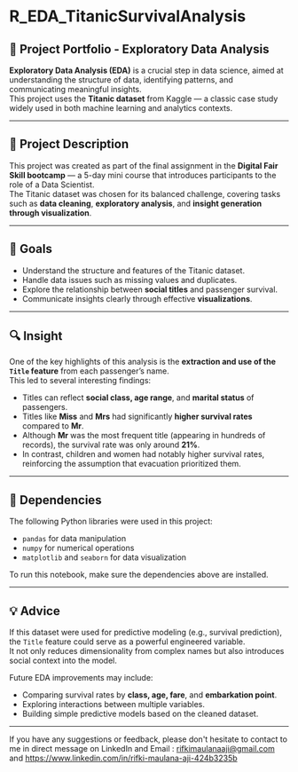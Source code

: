 # R_EDA_TitanicSurvivalAnalysis

## 📘 Project Portfolio - Exploratory Data Analysis

**Exploratory Data Analysis (EDA)** is a crucial step in data science, aimed at understanding the structure of data, identifying patterns, and communicating meaningful insights.  
This project uses the **Titanic dataset** from Kaggle — a classic case study widely used in both machine learning and analytics contexts.

---

## 📖 Project Description

This project was created as part of the final assignment in the **Digital Fair Skill bootcamp** — a 5-day mini course that introduces participants to the role of a Data Scientist.  
The Titanic dataset was chosen for its balanced challenge, covering tasks such as **data cleaning**, **exploratory analysis**, and **insight generation through visualization**.

---

## 🎯 Goals

- Understand the structure and features of the Titanic dataset.
- Handle data issues such as missing values and duplicates.
- Explore the relationship between **social titles** and passenger survival.
- Communicate insights clearly through effective **visualizations**.

---

## 🔍 Insight

One of the key highlights of this analysis is the **extraction and use of the `Title` feature** from each passenger’s name.  
This led to several interesting findings:

- Titles can reflect **social class, age range**, and **marital status** of passengers.
- Titles like **Miss** and **Mrs** had significantly **higher survival rates** compared to **Mr**.
- Although **Mr** was the most frequent title (appearing in hundreds of records), the survival rate was only around **21%**.
- In contrast, children and women had notably higher survival rates, reinforcing the assumption that evacuation prioritized them.

---

## 🧩 Dependencies

The following Python libraries were used in this project:

- `pandas` for data manipulation
- `numpy` for numerical operations
- `matplotlib` and `seaborn` for data visualization

To run this notebook, make sure the dependencies above are installed.

---

## 💡 Advice

If this dataset were used for predictive modeling (e.g., survival prediction), the `Title` feature could serve as a powerful engineered variable.  
It not only reduces dimensionality from complex names but also introduces social context into the model.  

Future EDA improvements may include:
- Comparing survival rates by **class, age, fare**, and **embarkation point**.
- Exploring interactions between multiple variables.
- Building simple predictive models based on the cleaned dataset.

---

If you have any suggestions or feedback, please don't hesitate to contact to me in direct message on LinkedIn and Email : rifkimaulanaaji@gmail.com and https://www.linkedin.com/in/rifki-maulana-aji-424b3235b
